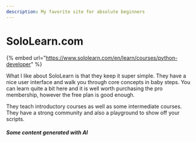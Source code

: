 ```yaml
---
description: My favorite site for absolute beginners
---
```


# SoloLearn.com

{% embed url="https://www.sololearn.com/en/learn/courses/python-developer" %}

What I like about SoloLearn is that they keep it super simple.  They have a nice user interface and walk you through core concepts in baby steps.  You can learn quite a bit here and it is well worth purchasing the pro membership, however the free plan is good enough.

They teach introductory courses as well as some intermediate courses.  They have a strong community and also a playground to show off your scripts.

##### Some content generated with AI
